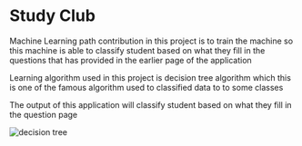 # Study Club

Machine Learning path contribution in this project is to train the machine
so this machine is able to classify student based on what they fill in the questions that has provided in the earlier page of the application

Learning algorithm used in this project is decision tree algorithm 
which this is one of the famous algorithm used to classified data to to some classes

The output of this application will classify student based on what they fill in the question page


![decision tree](https://user-images.githubusercontent.com/81070240/118952983-9d417100-b986-11eb-9ed3-89e695361962.png)

